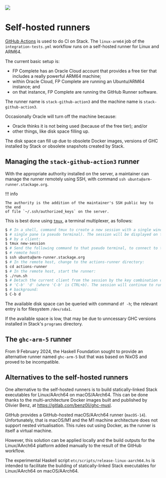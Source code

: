 <div class="hidden-warning"><a href="https://docs.haskellstack.org/"><img src="https://cdn.jsdelivr.net/gh/commercialhaskell/stack/doc/img/hidden-warning.svg"></a></div>

# Self-hosted runners

[GitHub Actions](https://docs.github.com/en/actions) is used to do CI on Stack.
The `linux-arm64` job of the `integration-tests.yml` workflow runs on a
self-hosted runner for Linux and ARM64.

The current basic setup is:

* FP Complete has an Oracle Cloud account that provides a free tier that
  includes a really powerful ARM64 machine;
* within Oracle Cloud, FP Complete are running an Ubuntu/ARM64 instance; and
* on that instance, FP Complete are running the GitHub Runner software.

The runner name is `stack-github-action3` and the machine name is
`stack-github-action3`.

Occasionally Oracle will turn off the machine because:

* Oracle thinks it is not being used (because of the free tier); and/or
* other things, like disk space filling up.

The disk space can fill up due to obsolete Docker images, versions of GHC
installed by Stack or obsolete snapshots created by Stack.

## Managing the `stack-github-action3` runner

With the appropriate authority installed on the server, a maintainer can manage
the runner remotely using SSH, with command
`ssh ubuntu@arm-runner.stackage.org`.

!!! info

    The authority is the addition of the maintainer's SSH public key to the end
    of file `~/.ssh/authorized_keys` on the server.

This is best done using [`tmux`](https://github.com/tmux/tmux/wiki), a terminal
multiplexer, as follows:
~~~sh
$ # In a shell, command tmux to create a new session with a single window with a
$ # single pane (a pseudo terminal). The session will be displayed on the screen
$ # by a client:
$ tmux new-session
$ # Send the following command to that pseudo terminal, to connect to the
$ # remote host:
$ ssh ubuntu@arm-runner.stackage.org
$ # In the remote host, change to the actions-runner directory:
$ cd actions-runner
$ # In the remote host, start the runner:
$ ./run.sh
$ # Detach the current client from the session by the key combination of
$ # 'C-b' 'd' (where 'C-b' is CTRL+b). The session will continue to run in the
$ # background:
$ C-b d
~~~

The available disk space can be queried with command `df -h`; the relevant entry
is for filesystem `/dev/sda1`.

If the available space is low, that may be due to unncessary GHC versions
installed in Stack's `programs` directory.

## The `ghc-arm-5` runner

From 9 February 2024, the Haskell Foundation sought to provide an alternative
runner named `ghc-arm-5` but that was based on NixOS and proved to be
incompatible.

## Alternatives to the self-hosted runners

One alternative to the self-hosted runners is to build statically-linked Stack
executables for Linux/AArch64 on macOS/AArch64. This can be done thanks to
the multi-architecture Docker images built and published by Olivier Benz, at
https://gitlab.com/benz0li/ghc-musl.

GitHub provides a GitHub-hosted macOS/AArch64 runner (`macOS-14`).
Unfortunately, that is macOS/M1 and the M1 machine architecture does not support
nested virtualisation. This rules out using Docker, as the runner is itself a
virtual machine.

However, this solution can be applied locally and the build outputs for the
Linux/AArch64 platform added manually to the result of the GitHub workflow.

The experimental Haskell script `etc/scripts/release-linux-aarch64.hs` is
intended to facilitate the building of statically-linked Stack executables for
Linux/AArch64 on macOS/AArch64.

